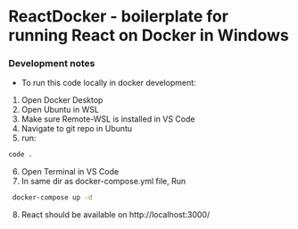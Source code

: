 # ReactDocker - boilerplate for running React on Docker in Windows

### Development notes 
  * To run this code locally in docker development: 
  1. Open Docker Desktop 
  2. Open Ubuntu in WSL 
  3. Make sure Remote-WSL is installed in VS Code 
  4. Navigate to git repo in Ubuntu 
  5. run: 
  ```bash
  code . 
  ```
  6. Open Terminal in VS Code 
  7. In same dir as docker-compose.yml file, Run 
  ```bash 
   docker-compose up -d 
  ```
  8. React should be available on http://localhost:3000/

